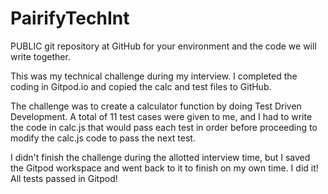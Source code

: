 # PairifyTechInt
PUBLIC git repository at GitHub for your environment and the code we will write together.

This was my technical challenge during my interview.  I completed the coding in Gitpod.io and copied the calc and test files to GitHub.

The challenge was to create a calculator function by doing Test Driven Development.  A total of 11 test cases were given to me, and I had to write the code in calc.js that would pass each test in order before proceeding to modify the calc.js code to pass the next test.

I didn't finish the challenge during the allotted interview time, but I saved the Gitpod workspace and went back to it to finish on my own time.  I did it!  All tests passed in Gitpod!
